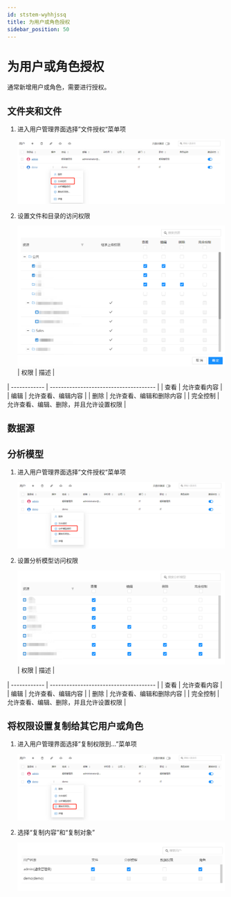 ```yaml
---
id: ststem-wyhhjssq
title: 为用户或角色授权
sidebar_position: 50
---
```

# 为用户或角色授权

通常新增用户或角色，需要进行授权。

## 文件夹和文件

1. 进入用户管理界面选择”文件授权“菜单项

   <div align="left"><img src="../../static/img/datafor/system/image-20230110135906281.png"   /></div>

2. 设置文件和目录的访问权限

   <div align="left"><img src="../../static/img/datafor/system/image-20230110140725313.png"   /></div>
   | 权限         | 描述                                   |
| ------------ | -------------------------------------- |
| 查看         | 允许查看内容                           |
| 编辑         | 允许查看、编辑内容                     |
| 删除         | 允许查看、编辑和删除内容               |
| 完全控制     | 允许查看、编辑、删除，并且允许设置权限 |



## 数据源



## 分析模型

1. 进入用户管理界面选择”文件授权“菜单项

   <div align="left"><img src="../../static/img/datafor/system/image-20230110140900159.png"   /></div>

2. 设置分析模型访问权限

   <div align="left"><img src="../../static/img/datafor/system/image-20230110141029865.png"   /></div>
   | 权限         | 描述                                   |
| ------------ | -------------------------------------- |
| 查看         | 允许查看内容                           |
| 编辑         | 允许查看、编辑内容                     |
| 删除         | 允许查看、编辑和删除内容               |
| 完全控制     | 允许查看、编辑、删除，并且允许设置权限 |


## 将权限设置复制给其它用户或角色

1. 进入用户管理界面选择”复制权限到...”菜单项

   <div align="left"><img src="../../static/img/datafor/system/image-20230110141121922.png"   /></div>

2. 选择“复制内容”和“复制对象”

   <div align="left"><img src="../../static/img/datafor/system/image-20230110141411626.png"   /></div>